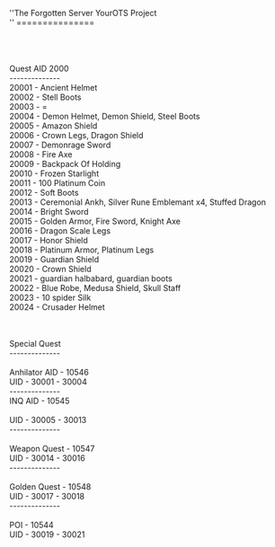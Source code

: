 ''The Forgotten Server YourOTS Project<br>''
===============<br><br><br><br>

Quest AID 2000<br>
--------------<br>
20001 - Ancient Helmet<br>
20002 - Stell Boots<br>
20003 - =<br>
20004 - Demon Helmet, Demon Shield, Steel Boots<br>
20005 - Amazon Shield<br>
20006 - Crown Legs, Dragon Shield<br>
20007 - Demonrage Sword<br>
20008 - Fire Axe<br>
20009 - Backpack Of Holding<br>
20010 - Frozen Starlight<br>
20011 - 100 Platinum Coin<br>
20012 - Soft Boots<br>
20013 - Ceremonial Ankh, Silver Rune Emblemant x4, Stuffed Dragon<br>
20014 - Bright Sword<br>
20015 - Golden Armor, Fire Sword, Knight Axe<br>
20016 - Dragon Scale Legs<br>
20017 - Honor Shield<br>
20018 - Platinum Armor, Platinum Legs<br>
20019 - Guardian Shield<br>
20020 - Crown Shield<br>
20021 - guardian halbabard, guardian boots<br>
20022 - Blue Robe, Medusa Shield, Skull Staff<br>
20023 - 10 spider Silk<br>
20024 - Crusader Helmet<br><br><br>

Special Quest<br>
--------------<br><br>
Anhilator AID - 10546<br>
UID - 30001 - 30004<br>
--------------<br>
INQ AID - 10545<br><br>
UID - 30005 - 30013<br>
--------------<br><br>
Weapon Quest - 10547<br>
UID - 30014 - 30016<br>
--------------<br><br>
Golden Quest - 10548<br>
UID - 30017 - 30018<br>
--------------<br><br>
POI - 10544<br>
UID - 30019 - 30021<br>
